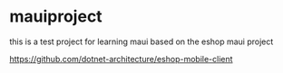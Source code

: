 # mauiproject
this is a test project for learning maui based on the eshop maui project

https://github.com/dotnet-architecture/eshop-mobile-client


